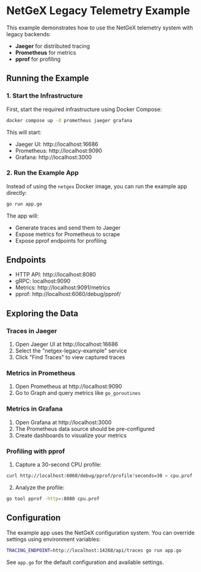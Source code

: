 # NetGeX Legacy Telemetry Example

This example demonstrates how to use the NetGeX telemetry system with legacy backends:
- **Jaeger** for distributed tracing
- **Prometheus** for metrics
- **pprof** for profiling

## Running the Example

### 1. Start the Infrastructure

First, start the required infrastructure using Docker Compose:

```bash
docker compose up -d prometheus jaeger grafana
```

This will start:
- Jaeger UI: http://localhost:16686
- Prometheus: http://localhost:9090
- Grafana: http://localhost:3000

### 2. Run the Example App

Instead of using the `netgex` Docker image, you can run the example app directly:

```bash
go run app.go
```

The app will:
- Generate traces and send them to Jaeger
- Expose metrics for Prometheus to scrape
- Expose pprof endpoints for profiling

## Endpoints

- HTTP API: http://localhost:8080
- gRPC: localhost:9090
- Metrics: http://localhost:9091/metrics
- pprof: http://localhost:6060/debug/pprof/

## Exploring the Data

### Traces in Jaeger
1. Open Jaeger UI at http://localhost:16686
2. Select the "netgex-legacy-example" service
3. Click "Find Traces" to view captured traces

### Metrics in Prometheus
1. Open Prometheus at http://localhost:9090
2. Go to Graph and query metrics like `go_goroutines`

### Metrics in Grafana
1. Open Grafana at http://localhost:3000
2. The Prometheus data source should be pre-configured
3. Create dashboards to visualize your metrics

### Profiling with pprof
1. Capture a 30-second CPU profile:
```bash
curl http://localhost:6060/debug/pprof/profile?seconds=30 > cpu.prof
```

2. Analyze the profile:
```bash
go tool pprof -http=:8080 cpu.prof
```

## Configuration

The example app uses the NetGeX configuration system. You can override settings using environment variables:

```bash
TRACING_ENDPOINT=http://localhost:14268/api/traces go run app.go
```

See `app.go` for the default configuration and available settings. 